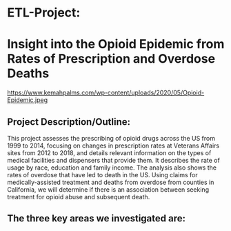 # ETL-Project: 
# Insight into the Opioid Epidemic from Rates of Prescription and Overdose Deaths  

https://www.kemahpalms.com/wp-content/uploads/2020/05/Opioid-Epidemic.jpeg

## Project Description/Outline:

This project assesses the prescribing of opioid drugs across the US from 1999 to 2014, focusing on changes in prescription rates at Veterans Affairs sites from 2012 to 2018, and details relevant information on the types of medical facilities and dispensers that provide them. It describes the rate of usage by race, education and family income. The analysis also shows the rates of overdose that have led to death in the US. Using claims for medically-assisted treatment and deaths from overdose from counties in California, we will determine if there is an association between seeking treatment for opioid abuse and subsequent death. 

## The three key areas we investigated are:
